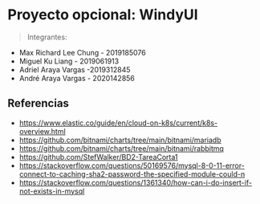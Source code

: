 # Proyecto opcional: WindyUI
> Integrantes:
>
>> 
* Max Richard Lee Chung - 2019185076 
* Miguel Ku Liang - 2019061913
* Adriel Araya Vargas -2019312845
* André Araya Vargas - 2020142856

## Referencias
* https://www.elastic.co/guide/en/cloud-on-k8s/current/k8s-overview.html
* https://github.com/bitnami/charts/tree/main/bitnami/mariadb
* https://github.com/bitnami/charts/tree/main/bitnami/rabbitmq
* https://github.com/StefWalker/BD2-TareaCorta1
* https://stackoverflow.com/questions/50169576/mysql-8-0-11-error-connect-to-caching-sha2-password-the-specified-module-could-n
* https://stackoverflow.com/questions/1361340/how-can-i-do-insert-if-not-exists-in-mysql